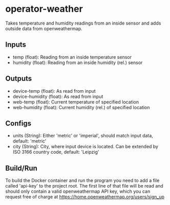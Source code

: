 # operator-weather

Takes temperature and humidity readings from an inside sensor and adds outside data from openweathermap.

## Inputs

* temp (float): Reading from an inside temperature sensor
* humidity (float): Reading from an inside humidity (rel.) sensor

## Outputs

* device-temp (float): As read from input
* device-humidity (float): As read from input
* web-temp (float): Current temperature of specified location
* web-humidity (float): Current humidity (rel.) of specified location

## Configs

* units (String): Either 'metric' or 'imperial', should match input data, default: 'metric'
* city (String): City, where input device is located. Can be extended by ISO 3166 country code, default: 'Leipzig'

## Build/Run

To build the Docker container and run the program you need to add a file called 'api-key' to the project root.
The first line of that file will be read and should only contain a valid openweathermap API key, which you can request 
free of charge at https://home.openweathermap.org/users/sign_up

